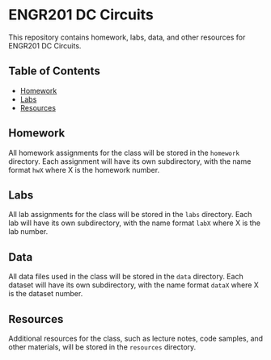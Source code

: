 # ENGR201 DC Circuits

This repository contains homework, labs, data, and other resources for ENGR201 DC Circuits.

## Table of Contents

- [Homework](#homework)
- [Labs](#labs)
- [Resources](#resources)

## Homework

All homework assignments for the class will be stored in the `homework` directory. Each assignment will have its own subdirectory, with the name format `hwX` where X is the homework number.

## Labs

All lab assignments for the class will be stored in the `labs` directory. Each lab will have its own subdirectory, with the name format `labX` where X is the lab number.

## Data

All data files used in the class will be stored in the `data` directory. Each dataset will have its own subdirectory, with the name format `dataX` where X is the dataset number.

## Resources

Additional resources for the class, such as lecture notes, code samples, and other materials, will be stored in the `resources` directory.

